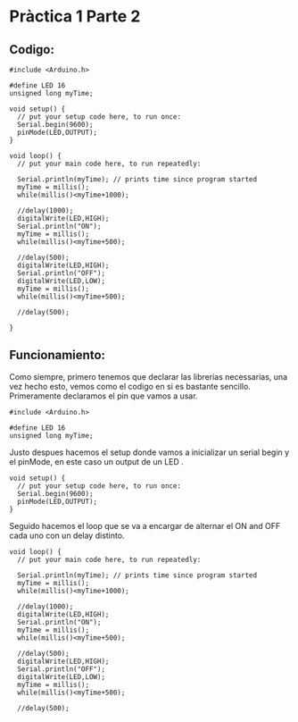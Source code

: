 # Pràctica 1 Parte 2

## Codigo:

```
#include <Arduino.h>

#define LED 16
unsigned long myTime;

void setup() {
  // put your setup code here, to run once:
  Serial.begin(9600);
  pinMode(LED,OUTPUT);
}

void loop() {
  // put your main code here, to run repeatedly:
  
  Serial.println(myTime); // prints time since program started
  myTime = millis();
  while(millis()<myTime+1000);
  
  //delay(1000);         
  digitalWrite(LED,HIGH);
  Serial.println("ON");
  myTime = millis();
  while(millis()<myTime+500);
  
  //delay(500);
  digitalWrite(LED,HIGH);
  Serial.println("OFF");
  digitalWrite(LED,LOW);
  myTime = millis();
  while(millis()<myTime+500);
  
  //delay(500);

}
```
## Funcionamiento:

Como siempre, primero tenemos que declarar las librerias necessarias, una vez hecho esto, vemos como el codigo en si es bastante sencillo. <br>
Primeramente declaramos el pin que vamos a usar.

```
#include <Arduino.h>

#define LED 16
unsigned long myTime;
```

Justo despues hacemos el setup donde vamos a inicializar un serial begin y el pinMode, en este caso un output de un LED .
```
void setup() {
  // put your setup code here, to run once:
  Serial.begin(9600);
  pinMode(LED,OUTPUT);
}
```
Seguido hacemos el loop que se va a encargar de alternar el ON and OFF cada uno con un delay distinto.
```
void loop() {
  // put your main code here, to run repeatedly:
  
  Serial.println(myTime); // prints time since program started
  myTime = millis();
  while(millis()<myTime+1000);
  
  //delay(1000);         
  digitalWrite(LED,HIGH);
  Serial.println("ON");
  myTime = millis();
  while(millis()<myTime+500);
  
  //delay(500);
  digitalWrite(LED,HIGH);
  Serial.println("OFF");
  digitalWrite(LED,LOW);
  myTime = millis();
  while(millis()<myTime+500);
  
  //delay(500);
```
